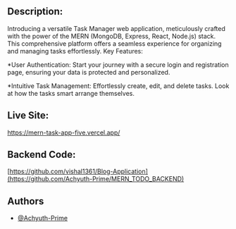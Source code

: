 ## Description:

Introducing a versatile Task Manager web application, meticulously crafted with the power of the MERN (MongoDB, Express, React, Node.js) stack. This comprehensive platform offers a seamless experience for organizing and managing tasks effortlessly. 
Key Features:

*User Authentication: Start your journey with a secure login and registration page, ensuring your data is protected and personalized.

*Intuitive Task Management: Effortlessly create, edit, and delete tasks. Look at how the tasks smart arrange themselves. 

## Live Site:

https://mern-task-app-five.vercel.app/

## Backend Code:

[https://github.com/vishal1361/Blog-Application](https://github.com/Achyuth-Prime/MERN_TODO_BACKEND)

## Authors

- [@Achyuth-Prime](https://github.com/Achyuth-Prime?tab=repositories)
